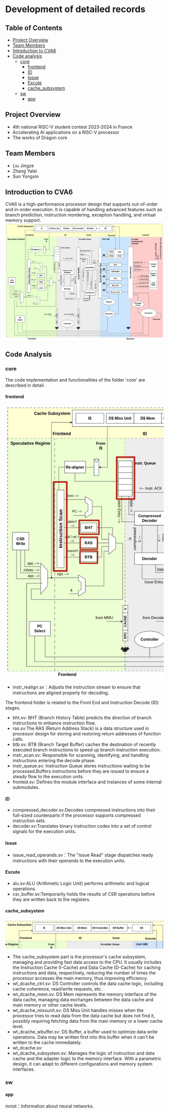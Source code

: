 # Development of detailed records

## Table of Contents
- [Project Overview](#project-overview)
- [Team Members](#team-members)
- [Introduction to CVA6](#introduction-to-cva6)
- [Code analysis](#code-analysis)
  - [core](#core)
    - [frontend](#frontend)
    - [ID](#id)
    - [Issue](#issue)
    - [Excute](#excute)  
    - [cache_subsystem](#cache_subsystem)
  - [sw](#sw)
    - [app](#app)

## Project Overview
- 4th national RISC-V student contest 2023-2024 in France
- Accelerating AI applications on a RISC-V processor
- The works of Dragon core

## Team Members
- Liu Jingze  
- Zhang Yalei  
- Sun Yongxin  

## Introduction to CVA6
CVA6 is a high-performance processor design that supports out-of-order and in-order execution. It is capable of handling advanced features such as branch prediction, instruction reordering, exception handling, and virtual memory support.
![RISC-V流水线](images/image1.png "流水线")


## Code Analysis

### core
The code implementation and functionalities of the folder 'core' are described in detail.

#### frontend 
![RISC-V流水线](images/image2.jpeg "流水线")
- instr_realign.sv：Adjusts the instruction stream to ensure that instructions are aligned properly for decoding.  

The frontend folder is related to the Front End and Instruction Decode (ID) stages.
- bht.sv: BHT (Branch History Table) predicts the direction of branch instructions to enhance instruction flow.
- ras.sv:The RAS (Return Address Stack) is a data structure used in processor design for storing and restoring return addresses of function calls.
- btb.sv: BTB (Branch Target Buffer) caches the destination of recently executed branch instructions to speed up branch instruction execution.
- instr_scan.sv: Responsible for scanning, identifying, and handling instructions entering the decode phase.
- instr_queue.sv: Instruction Queue stores instructions waiting to be processed.Buffers instructions before they are issued to ensure a steady flow to the execution units.
- fronted.sv: Defines the module interface and instances of some internal submodules.

#### ID
- compressed_decoder.sv:Decodes compressed instructions into their full-sized counterparts if the processor supports compressed instruction sets.
- decoder.sv:Translates binary instruction codes into a set of control signals for the execution units.

#### Issue
- issue_read_operands.sv：The "Issue Read" stage dispatches ready instructions with their operands to the execution units.

#### Excute
- alu.sv:ALU (Arithmetic Logic Unit) performs arithmetic and logical operations.
- csr_buffer.sv:Temporarily holds the results of CSR operations before they are written back to the registers.

#### cache_subsystem
![RISC-V流水线](images/image3.jpeg "流水线")

- The cache_subsystem part is the processor's cache subsystem, managing and providing fast data access to the CPU. It usually includes the Instruction Cache (I-Cache) and Data Cache (D-Cache) for caching instructions and data, respectively, reducing the number of times the processor accesses the main memory, thus improving efficiency.
- wt_dcache_ctrl.sv: DS Controller controls the data cache logic, including cache coherence, read/write requests, etc.
- wt_dcache_mem.sv: DS Mem represents the memory interface of the data cache, managing data exchanges between the data cache and main memory or other cache levels.
- wt_dcache_missunit.sv: DS Miss Unit handles misses when the processor tries to read data from the data cache but does not find it, possibly requiring fetching data from the main memory or a lower cache level.
- wt_dcache_wbuffer.sv: DS Buffer, a buffer used to optimize data write operations. Data may be written first into this buffer when it can't be written to the cache immediately.
- wt_dcache.sv:
- wt_dcache_subsystem.sv: Manages the logic of instruction and data cache and the adapter logic to the memory interface. With a parametric design, it can adapt to different configurations and memory system interfaces.


### sw
#### app
mnist：Information about neural networks.
